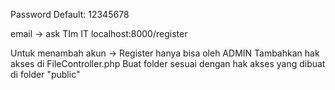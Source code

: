 Password Default: 12345678

email -> ask TIm IT
localhost:8000/register

Untuk menambah akun -> Register hanya bisa oleh ADMIN
Tambahkan hak akses di FileController.php
Buat folder sesuai dengan hak akses yang dibuat di folder "public"


